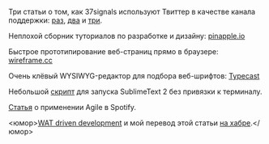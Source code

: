 Три статьи о том, как 37signals используют Твиттер в качестве канала поддержки: [раз](http://37signals.com/svn/posts/3317-behind-the-scenes-twitter-part-1), [два](http://37signals.com/svn/posts/3319-behind-the-scenes-twitter-part-2) и [три](http://37signals.com/svn/posts/3321-behind-the-scenes-twitter-part-3-a-win-for-simple).

Неплохой сборник туториалов по разработке и дизайну: [pinapple.io](http://pinapple.io)

Быстрое прототипирование веб-страниц прямо в браузере: [wireframe.cc](http://wireframe.cc/)

Очень клёвый WYSIWYG-редактор для подбора веб-шрифтов: [Typecast](http://typecast.com/)

Небольшой [скрипт](https://coderwall.com/p/iuxapa) для запуска SublimeText 2 без привязки к терминалу.

[Статья](http://blog.crisp.se/2012/11/14/henrikkniberg/scaling-agile-at-spotify) о применении Agile в Spotify.

<юмор>[WAT driven development](http://jrom.net/wat-driven-development) и мой перевод этой статьи [на хабре](http://habrahabr.ru/post/158341/).</юмор>
